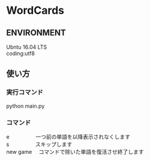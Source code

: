 <h1>WordCards</h1>
<h2>ENVIRONMENT</h2>
<p>
<a>Ubntu 16.04 LTS</a><br>
<a>coding:utf8</a>
</p>
<h2>使い方</h2>
<h3>実行コマンド</h3>
<p>
<a>python main.py</a>
</p>
<h3>コマンド</h3>
<p>
<a>e　　　　　一つ前の単語を以降表示されなくします</a><br>
<a>s　　　　　スキップします</a><br>
<a>new game 　コマンドで除いた単語を復活させ終了します</a><br>
</p>

